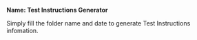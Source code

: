 **Name: Test Instructions Generator**

Simply fill the folder name and date to generate Test Instructions infomation.


